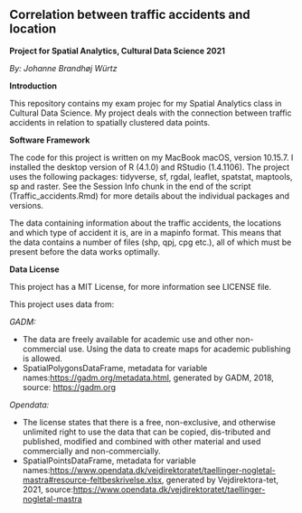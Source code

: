 ## Correlation between traffic accidents and location

**Project for Spatial Analytics, Cultural Data Science 2021** 

_By: Johanne Brandhøj Würtz_  

**Introduction**

This repository contains my exam projec for my Spatial Analytics class in Cultural Data Science. My project deals with the connection between traffic accidents in relation to spatially clustered data points.

**Software Framework**

The code for this project is written on my MacBook macOS, version 10.15.7. I installed the desktop version of R (4.1.0) and RStudio (1.4.1106). The project uses the following packages: tidyverse, sf, rgdal, leaflet, spatstat, maptools, sp and raster. See the Session Info chunk in the end of the script (Traffic_accidents.Rmd) for more details about the individual packages and versions. 

The data containing information about the traffic accidents, the locations and which type of accident it is, are in a mapinfo format. This means that the data contains a number of files (shp, qpj, cpg etc.), all of which must be present before the data works optimally. 

**Data License** 

This project has a MIT License, for more information see LICENSE file. 

This project uses data from: 

_GADM:_ 
- The data are freely available for academic use and other non-commercial use. Using the data to create maps for academic publishing is allowed.
- SpatialPolygonsDataFrame, metadata for variable names:https://gadm.org/metadata.html, generated by GADM, 2018, source: https://gadm.org


_Opendata:_ 
- The license states that there is a free, non-exclusive, and otherwise unlimited right to use the data that can be copied, dis-tributed and published, modified and combined with other material and used commercially and non-commercially.
- SpatialPointsDataFrame, metadata for variable names:https://www.opendata.dk/vejdirektoratet/taellinger-nogletal-mastra#resource-feltbeskrivelse.xlsx, generated by Vejdirektora-tet, 2021, source:https://www.opendata.dk/vejdirektoratet/taellinger-nogletal-mastra
